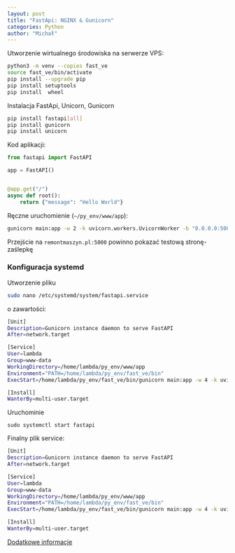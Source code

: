 ```yaml
---
layout: post
title: "FastApi: NGINX & Gunicorn"
categories: Python
author: "Michał"
---
```





Utworzenie wirtualnego środowiska na serwerze VPS:

```bash
python3 -m venv --copies fast_ve
source fast_ve/bin/activate
pip install --upgrade pip
pip install setuptools
pip install  wheel
```

Instalacja FastApi, Unicorn, Gunicorn
```bash
pip install fastapi[all]
pip install gunicorn
pip install unicorn
```

Kod aplikacji:
```python
from fastapi import FastAPI

app = FastAPI()


@app.get("/")
async def root():
    return {"message": "Hello World"}
```

Ręczne uruchomienie  (`~/py_env/www/app`):
```bash
gunicorn main:app -w 2 -k uvicorn.workers.UvicornWorker -b "0.0.0.0:5000"
```


Przejście na `remontmaszyn.pl:5000` powinno pokazać testową stronę-zaślepkę


### Konfiguracja systemd

Utworzenie pliku 
```bash
sudo nano /etc/systemd/system/fastapi.service
```

o zawartości:

```bash
[Unit]
Description=Gunicorn instance daemon to serve FastAPI
After=network.target

[Service]
User=lambda
Group=www-data
WorkingDirectory=/home/lambda/py_env/www/app
Environment="PATH=/home/lambda/py_env/fast_ve/bin"
ExecStart=/home/lambda/py_env/fast_ve/bin/gunicorn main:app -w 4 -k uvicorn.workers.UvicornWorker -b "0.0.0.0:5000"

[Install]
WanterBy=multi-user.target
```

Uruchominie 
```
sudo systemctl start fastapi
```


Finalny plik service:

```bash
[Unit]
Description=Gunicorn instance daemon to serve FastAPI
After=network.target

[Service]
User=lambda
Group=www-data
WorkingDirectory=/home/lambda/py_env/www/app
Environment="PATH=/home/lambda/py_env/fast_ve/bin"
ExecStart=/home/lambda/py_env/fast_ve/bin/gunicorn main:app -w 4 -k uvicorn.workers.UvicornWorker -b unix:fastapi.sock -m 007

[Install]
WanterBy=multi-user.target
```

[Dodatkowe informacje](https://www.fatalerrors.org/a/uvicorn-a-lightweight-and-fast-python-asgi-framework.html)